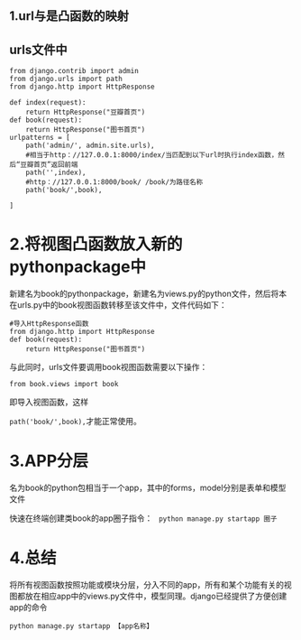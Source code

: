 ## 1.url与是凸函数的映射

## urls文件中

```
from django.contrib import admin
from django.urls import path
from django.http import HttpResponse

def index(request):
    return HttpResponse("豆瓣首页")
def book(request):
    return HttpResponse("图书首页")
urlpatterns = [
    path('admin/', admin.site.urls),
    #相当于http：//127.0.0.1:8000/index/当匹配到以下url时执行index函数，然后“豆瓣首页”返回前端
    path('',index),
    #http：//127.0.0.1:8000/book/ /book/为路径名称
    path('book/',book),

]
```

# 2.将视图凸函数放入新的pythonpackage中

新建名为book的pythonpackage，新建名为views.py的python文件，然后将本在urls.py中的book视图函数转移至该文件中，文件代码如下：

```
#导入HttpResponse函数
from django.http import HttpResponse
def book(request):
    return HttpResponse("图书首页")
```

与此同时，urls文件要调用book视图函数需要以下操作：

`from book.views import book`

即导入视图函数，这样

`path('book/',book),`才能正常使用。

# 3.APP分层

名为book的python包相当于一个app，其中的forms，model分别是表单和模型文件

快速在终端创建类book的app圈子指令：
` python manage.py startapp 圈子`

# 4.总结

将所有视图函数按照功能或模块分层，分入不同的app，所有和某个功能有关的视图都放在相应app中的views.py文件中，模型同理。django已经提供了方便创建app的命令

`python manage.py startapp 【app名称】`